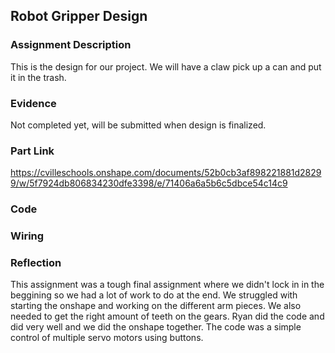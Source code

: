 ## Robot Gripper Design

### Assignment Description

This is the design for our project. We will have a claw pick up a can and put it in the trash.
### Evidence
Not completed yet, will be submitted when design is finalized.








### Part Link 
[https://cvilleschools.onshape.com/documents/52b0cb3af898221881d28299/w/5f7924db806834230dfe3398/e/71406a6a5b6c5dbce54c14c9
]()

### Code

### Wiring


### Reflection
This assignment was a tough final assignment where we didn't lock in in the beggining so we had a lot of work to do at the end. We struggled with starting the onshape and working on the different arm pieces. We also needed to get the right amount of teeth on the gears. Ryan did the code and did very well and we did the onshape together. The code was a simple control of multiple servo motors using buttons.
